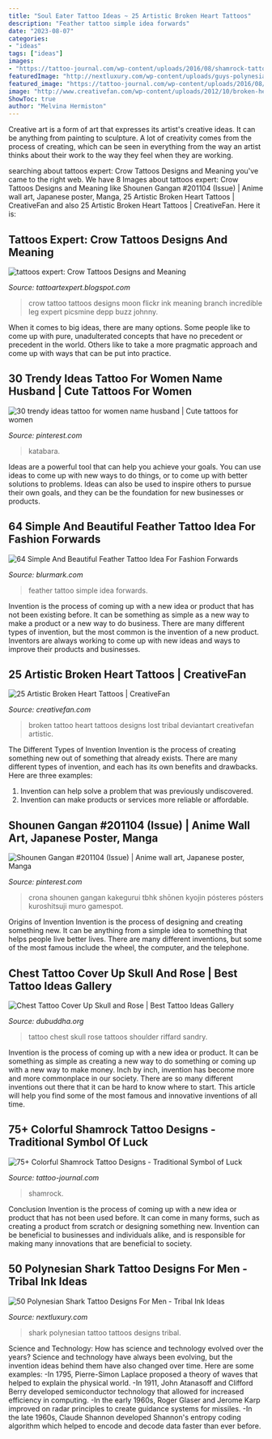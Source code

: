 ```yaml
---
title: "Soul Eater Tattoo Ideas ~ 25 Artistic Broken Heart Tattoos"
description: "Feather tattoo simple idea forwards"
date: "2023-08-07"
categories:
- "ideas"
tags: ["ideas"]
images:
- "https://tattoo-journal.com/wp-content/uploads/2016/08/shamrock-tattoo35-768x768.jpg"
featuredImage: "http://nextluxury.com/wp-content/uploads/guys-polynesian-shark-tattoos.jpg"
featured_image: "https://tattoo-journal.com/wp-content/uploads/2016/08/shamrock-tattoo35-768x768.jpg"
image: "http://www.creativefan.com/wp-content/uploads/2012/10/broken-heart-1.jpg"
ShowToc: true
author: "Melvina Hermiston"
---
```



Creative art is a form of art that expresses its artist's creative ideas. It can be anything from painting to sculpture. A lot of creativity comes from the process of creating, which can be seen in everything from the way an artist thinks about their work to the way they feel when they are working.

	

		
searching about tattoos expert: Crow Tattoos Designs and Meaning you've came to the right web. We have 8 Images about tattoos expert: Crow Tattoos Designs and Meaning like Shounen Gangan #201104 (Issue) | Anime wall art, Japanese poster, Manga, 25 Artistic Broken Heart Tattoos | CreativeFan and also 25 Artistic Broken Heart Tattoos | CreativeFan. Here it is:
		
    
## Tattoos Expert: Crow Tattoos Designs And Meaning

<img loading=lazy src="http://4.bp.blogspot.com/-q-kSwJqNUw4/TZ85fZ2_ugI/AAAAAAAAAoU/lBs7RxZjIhE/s1600/crow-tattoo-15.jpg" onerror="this.onerror=null;this.src='https://tse1.mm.bing.net/th?id=OIP.VoMeAlgOTudGhiMTPTOLBwHaJ4&amp;pid=15.1';" alt="tattoos expert: Crow Tattoos Designs and Meaning">

_Source: tattoartexpert.blogspot.com_

>crow tattoo tattoos designs moon flickr ink meaning branch incredible leg expert picsmine depp buzz johnny. 

	

When it comes to big ideas, there are many options. Some people like to come up with pure, unadulterated concepts that have no precedent or precedent in the world. Others like to take a more pragmatic approach and come up with ways that can be put into practice. 

    
## 30 Trendy Ideas Tattoo For Women Name Husband | Cute Tattoos For Women

<img loading=lazy src="https://i.pinimg.com/736x/1d/89/dc/1d89dc01f0bc15f59d919f07dd650c88.jpg" onerror="this.onerror=null;this.src='https://tse1.mm.bing.net/th?id=OIP.Dx-IWDEq1Nkj0cxTnX6dpQAAAA&amp;pid=15.1';" alt="30 trendy ideas tattoo for women name husband | Cute tattoos for women">

_Source: pinterest.com_

>katabara. 

	

Ideas are a powerful tool that can help you achieve your goals. You can use ideas to come up with new ways to do things, or to come up with better solutions to problems. Ideas can also be used to inspire others to pursue their own goals, and they can be the foundation for new businesses or products.

    
## 64 Simple And Beautiful Feather Tattoo Idea For Fashion Forwards

<img loading=lazy src="http://www.blurmark.com/wp-content/uploads/2017/05/Little-Feather-Tattoo.jpg" onerror="this.onerror=null;this.src='https://tse3.mm.bing.net/th?id=OIP.Xrkc_T9Vx4J4VwN-p3hJsAHaHa&amp;pid=15.1';" alt="64 Simple And Beautiful Feather Tattoo Idea For Fashion Forwards">

_Source: blurmark.com_

>feather tattoo simple idea forwards. 

	

Invention is the process of coming up with a new idea or product that has not been existing before. It can be something as simple as a new way to make a product or a new way to do business. There are many different types of invention, but the most common is the invention of a new product. Inventors are always working to come up with new ideas and ways to improve their products and businesses.

    
## 25 Artistic Broken Heart Tattoos | CreativeFan

<img loading=lazy src="http://www.creativefan.com/wp-content/uploads/2012/10/broken-heart-1.jpg" onerror="this.onerror=null;this.src='https://tse1.mm.bing.net/th?id=OIP.kvBcGWcvN9wEMSsZySvtFAHaFj&amp;pid=15.1';" alt="25 Artistic Broken Heart Tattoos | CreativeFan">

_Source: creativefan.com_

>broken tattoo heart tattoos designs lost tribal deviantart creativefan artistic. 

	

The Different Types of Invention
Invention is the process of creating something new out of something that already exists. There are many different types of invention, and each has its own benefits and drawbacks. Here are three examples: 
1. Invention can help solve a problem that was previously undiscovered. 
2. Invention can make products or services more reliable or affordable. 

    
## Shounen Gangan #201104 (Issue) | Anime Wall Art, Japanese Poster, Manga

<img loading=lazy src="https://i.pinimg.com/736x/a8/84/24/a8842421964cf7a704e0cda1958c00b9--soul-eater-comic-book.jpg" onerror="this.onerror=null;this.src='https://tse2.mm.bing.net/th?id=OIP.jbs3nBFhEdkiR1IUZQdojQHaKn&amp;pid=15.1';" alt="Shounen Gangan #201104 (Issue) | Anime wall art, Japanese poster, Manga">

_Source: pinterest.com_

>crona shounen gangan kakegurui tbhk shōnen kyojin pósteres pósters kuroshitsuji muro gamespot. 

	

Origins of Invention
Invention is the process of designing and creating something new. It can be anything from a simple idea to something that helps people live better lives. There are many different inventions, but some of the most famous include the wheel, the computer, and the telephone.

    
## Chest Tattoo Cover Up Skull And Rose | Best Tattoo Ideas Gallery

<img loading=lazy src="http://www.dubuddha.org/wp-content/uploads/2017/12/Chest-Tattoo-Coevr-Up-Skull-and-Rose-by-Sandry-Riffard-728x545.jpg" onerror="this.onerror=null;this.src='https://tse4.mm.bing.net/th?id=OIP.04WW1VIrJ7uKg6oN8Q8ENgHaFi&amp;pid=15.1';" alt="Chest Tattoo Cover Up Skull and Rose | Best Tattoo Ideas Gallery">

_Source: dubuddha.org_

>tattoo chest skull rose tattoos shoulder riffard sandry. 

	

Invention is the process of coming up with a new idea or product. It can be something as simple as creating a new way to do something or coming up with a new way to make money. Inch by inch, invention has become more and more commonplace in our society. There are so many different inventions out there that it can be hard to know where to start. This article will help you find some of the most famous and innovative inventions of all time.

    
## 75+ Colorful Shamrock Tattoo Designs - Traditional Symbol Of Luck

<img loading=lazy src="https://tattoo-journal.com/wp-content/uploads/2016/08/shamrock-tattoo35-768x768.jpg" onerror="this.onerror=null;this.src='https://tse2.mm.bing.net/th?id=OIP.ZyM4xpGYq08ub_xyuHW1mwHaHa&amp;pid=15.1';" alt="75+ Colorful Shamrock Tattoo Designs - Traditional Symbol of Luck">

_Source: tattoo-journal.com_

>shamrock. 

	

Conclusion
Invention is the process of coming up with a new idea or product that has not been used before. It can come in many forms, such as creating a product from scratch or designing something new. Invention can be beneficial to businesses and individuals alike, and is responsible for making many innovations that are beneficial to society.

    
## 50 Polynesian Shark Tattoo Designs For Men - Tribal Ink Ideas

<img loading=lazy src="http://nextluxury.com/wp-content/uploads/guys-polynesian-shark-tattoos.jpg" onerror="this.onerror=null;this.src='https://tse2.mm.bing.net/th?id=OIP.qUuEPvSlWuEOGlJ8Jq1tWAAAAA&amp;pid=15.1';" alt="50 Polynesian Shark Tattoo Designs For Men - Tribal Ink Ideas">

_Source: nextluxury.com_

>shark polynesian tattoo tattoos designs tribal. 

	

Science and Technology: How has science and technology evolved over the years?
Science and technology have always been evolving, but the invention ideas behind them have also changed over time. Here are some examples: 
-In 1795, Pierre-Simon Laplace proposed a theory of waves that helped to explain the physical world. 
-In 1911, John Atanasoff and Clifford Berry developed semiconductor technology that allowed for increased efficiency in computing. 
-In the early 1960s, Roger Glaser and Jerome Karp improved on radar principles to create guidance systems for missiles.
-In the late 1960s, Claude Shannon developed Shannon's entropy coding algorithm which helped to encode and decode data faster than ever before.

